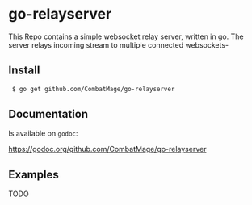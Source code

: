 # go-relayserver

This Repo contains a simple websocket relay server, written in go. The server relays incoming stream to multiple connected websockets-

## Install

```sh
 $ go get github.com/CombatMage/go-relayserver
```

## Documentation

Is available on ``godoc``:

 https://godoc.org/github.com/CombatMage/go-relayserver

## Examples

TODO
